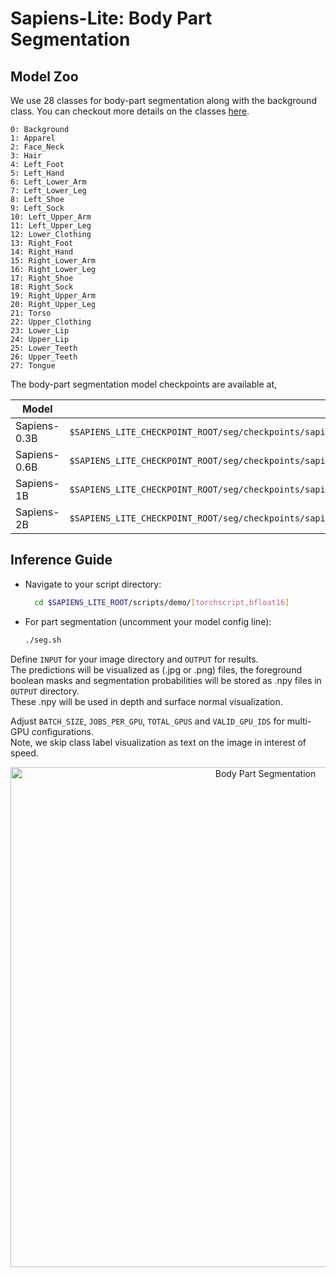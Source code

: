 # Sapiens-Lite: Body Part Segmentation

## Model Zoo
We use 28 classes for body-part segmentation along with the background class.
You can checkout more details on the classes [here](../../seg/mmseg/datasets/goliath.py).

```
0: Background
1: Apparel
2: Face_Neck
3: Hair
4: Left_Foot
5: Left_Hand
6: Left_Lower_Arm
7: Left_Lower_Leg
8: Left_Shoe
9: Left_Sock
10: Left_Upper_Arm
11: Left_Upper_Leg
12: Lower_Clothing
13: Right_Foot
14: Right_Hand
15: Right_Lower_Arm
16: Right_Lower_Leg
17: Right_Shoe
18: Right_Sock
19: Right_Upper_Arm
20: Right_Upper_Leg
21: Torso
22: Upper_Clothing
23: Lower_Lip
24: Upper_Lip
25: Lower_Teeth
26: Upper_Teeth
27: Tongue
```

The body-part segmentation model checkpoints are available at,

| Model         | Checkpoint Path
|---------------|--------------------------------------------------------------------------------------------------
| Sapiens-0.3B  | `$SAPIENS_LITE_CHECKPOINT_ROOT/seg/checkpoints/sapiens_0.3b/sapiens_0.3b_goliath_best_goliath_mIoU_7673_epoch_194_$MODE.pt2`
| Sapiens-0.6B  | `$SAPIENS_LITE_CHECKPOINT_ROOT/seg/checkpoints/sapiens_0.6b/sapiens_0.6b_goliath_best_goliath_mIoU_7777_epoch_178_$MODE.pt2`
| Sapiens-1B  | `$SAPIENS_LITE_CHECKPOINT_ROOT/seg/checkpoints/sapiens_1b/sapiens_1b_goliath_best_goliath_mIoU_7994_epoch_151_$MODE.pt2`
| Sapiens-2B  | `$SAPIENS_LITE_CHECKPOINT_ROOT/seg/checkpoints/sapiens_2b/sapiens_2b_goliath_best_goliath_mIoU_8131_epoch_200_$MODE.pt2`


## Inference Guide

- Navigate to your script directory:
  ```bash
    cd $SAPIENS_LITE_ROOT/scripts/demo/[torchscript,bfloat16]
  ```
- For part segmentation (uncomment your model config line):
  ```bash
  ./seg.sh
  ```

Define `INPUT` for your image directory and `OUTPUT` for results.\
The predictions will be visualized as (.jpg or .png) files, the foreground boolean masks and segmentation probabilities will be stored as .npy files in `OUTPUT` directory.\
These .npy will be used in depth and surface normal visualization.

Adjust `BATCH_SIZE`, `JOBS_PER_GPU`, `TOTAL_GPUS` and `VALID_GPU_IDS` for multi-GPU configurations.\
Note, we skip class label visualization as text on the image in interest of speed.

<p align="center">
  <img src="../assets/seg.gif" alt="Body Part Segmentation" width="800" style="margin-right: 10px;"/>
</p>
